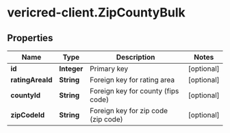 # vericred-client.ZipCountyBulk

## Properties
Name | Type | Description | Notes
------------ | ------------- | ------------- | -------------
**id** | **Integer** | Primary key | [optional] 
**ratingAreaId** | **String** | Foreign key for rating area | [optional] 
**countyId** | **String** | Foreign key for county (fips code) | [optional] 
**zipCodeId** | **String** | Foreign key for zip code (zip code) | [optional] 


